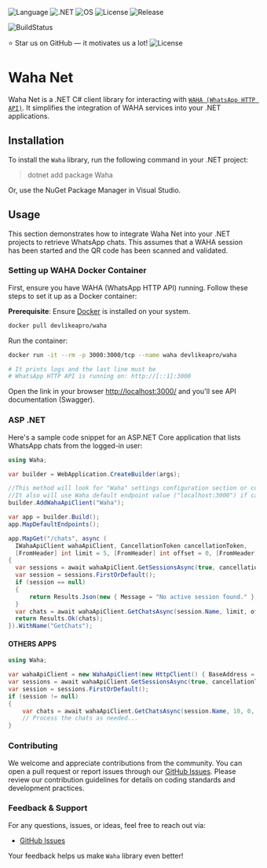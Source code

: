 ![Language](https://badgen.net/badge/Language/C%23/purple)
![.NET](https://badgen.net/badge/.NET/.9)
![OS](https://badgen.net/badge/OS/linux%2C%20windows%2C%20macOS)
![License](https://badgen.net/github/license/waha-net/waha-net)
![Release](https://badgen.net/github/release/waha-net/waha-net)

![BuildStatus](https://github.com/Waha-net/waha-net/actions/workflows/dotnet.yml/badge.svg?branch=main)

⭐ Star us on GitHub — it motivates us a lot!
![License](https://badgen.net/github/stars/waha-net/waha-net)

# Waha Net
Waha Net is a .NET C# client library for interacting with [`WAHA (WhatsApp HTTP API)`](https://github.com/devlikeapro/waha). It simplifies the integration of WAHA services into your .NET applications.

## Installation
To install the `Waha` library, run the following command in your .NET project:

> dotnet add package Waha

Or, use the NuGet Package Manager in Visual Studio.

## Usage
This section demonstrates how to integrate Waha Net into your .NET projects to retrieve WhatsApp chats. This assumes that a WAHA session has been started and the QR code has been scanned and validated.

### Setting up WAHA Docker Container
First, ensure you have WAHA (WhatsApp HTTP API) running. Follow these steps to set it up as a Docker container:

**Prerequisite**: Ensure [Docker](https://docs.docker.com/get-docker/) is installed on your system.

```bash
docker pull devlikeapro/waha
```

Run the container:

```bash
docker run -it --rm -p 3000:3000/tcp --name waha devlikeapro/waha

# It prints logs and the last line must be
# WhatsApp HTTP API is running on: http://[::1]:3000
```

Open the link in your browser [http://localhost:3000/](http://localhost:3000/) and you'll see API documentation
(Swagger).

### ASP .NET

Here's a sample code snippet for an ASP.NET Core application that lists WhatsApp chats from the logged-in user:

```csharp
using Waha;

var builder = WebApplication.CreateBuilder(args);

//This method will look for "Waha" settings configuration section or connectionstring in your appsettings.json
//It also will use Waha default endpoint value ("localhost:3000") if can´t find a valid configuration
builder.AddWahaApiClient("Waha");

var app = builder.Build();
app.MapDefaultEndpoints();

app.MapGet("/chats", async (
  IWahaApiClient wahaApiClient, CancellationToken cancellationToken,
  [FromHeader] int limit = 5, [FromHeader] int offset = 0, [FromHeader] string sortBy = "", [FromHeader] string sortOrder = "")
{
  var sessions = await wahaApiClient.GetSessionsAsync(true, cancellationToken);
  var session = sessions.FirstOrDefault();
  if (session == null)
  {
      return Results.Json(new { Message = "No active session found." }, statusCode: StatusCodes.Status412PreconditionFailed);
  }
  var chats = await wahaApiClient.GetChatsAsync(session.Name, limit, offset, sortBy, sortOrder, cancellationToken);
  return Results.Ok(chats);
}).WithName("GetChats");
```

#### OTHERS APPS
```csharp
using Waha;

var wahaApiClient = new WahaApiClient(new HttpClient() { BaseAddress = WahaSettings.Default.Endpoint });
var sessions = await wahaApiClient.GetSessionsAsync(true, cancellationToken);
var session = sessions.FirstOrDefault();
if (session != null)
{
    var chats = await wahaApiClient.GetChatsAsync(session.Name, 10, 0, "", "", null);
    // Process the chats as needed...
}
```

### Contributing
We welcome and appreciate contributions from the community. You can open a pull request or report issues through our [GitHub Issues](https://github.com/Waha-net/waha-net/issues/). Please review our contribution guidelines for details on coding standards and development practices.

### Feedback & Support
For any questions, issues, or ideas, feel free to reach out via:

* [GitHub Issues](https://github.com/Waha-net/waha-net/issues)
  
Your feedback helps us make `Waha` library even better!
